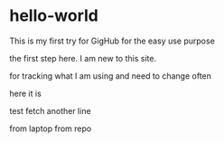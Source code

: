 # hello-world
This is my first try for GigHub
for the easy use
purpose

the first step here.
I am new to this site.


for tracking what I am using
and need to change 
often

here it is


test fetch
another line


from  laptop
from repo
